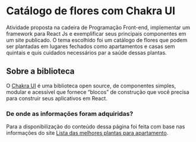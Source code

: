 # Catálogo de flores com Chakra UI
Atividade proposta na cadeira de Programação Front-end, implementar um framework para React Js e exemplificar seus principais componentes em um site publicado.
O tema escolhido foi um catálogo de flores que podem ser plantadas em lugares fechados como apartamentos e casas sem quintais e quis cuidados necessários par a saúde dessas plantas. 

## Sobre a biblioteca
O [Chakra UI](https://chakra-ui.com/) é uma biblioteca open source, de componentes simples, modular e acessível que fornece “blocos” de construção que você precisa para construir seus aplicativos em React.

### De onde as informações foram adquiridas?
Para a disponibilização do conteúdo dessa página foi feita com base nas informações do site [Lista das melhores plantas para apartamento](https://www.tuacasa.com.br/plantas-para-apartamento/).
